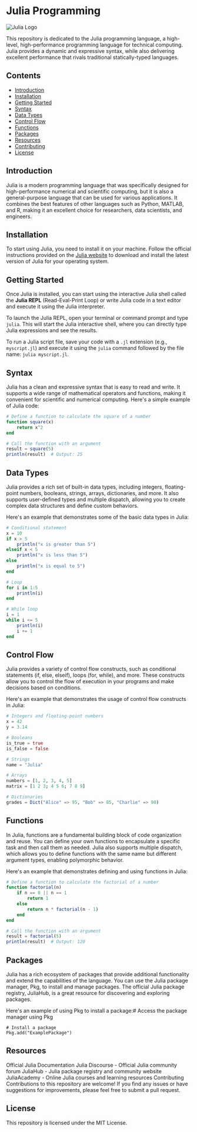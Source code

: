 # Julia Programming

![Julia Logo](https://julialang.org/assets/infra/logo.svg)

This repository is dedicated to the Julia programming language, a high-level, high-performance programming language for technical computing. Julia provides a dynamic and expressive syntax, while also delivering excellent performance that rivals traditional statically-typed languages.

## Contents

- [Introduction](#introduction)
- [Installation](#installation)
- [Getting Started](#getting-started)
- [Syntax](#syntax)
- [Data Types](#data-types)
- [Control Flow](#control-flow)
- [Functions](#functions)
- [Packages](#packages)
- [Resources](#resources)
- [Contributing](#contributing)
- [License](#license)

## Introduction

Julia is a modern programming language that was specifically designed for high-performance numerical and scientific computing, but it is also a general-purpose language that can be used for various applications. It combines the best features of other languages such as Python, MATLAB, and R, making it an excellent choice for researchers, data scientists, and engineers.

## Installation

To start using Julia, you need to install it on your machine. Follow the official instructions provided on the [Julia website](https://julialang.org/downloads/) to download and install the latest version of Julia for your operating system.

## Getting Started

Once Julia is installed, you can start using the interactive Julia shell called the **Julia REPL** (Read-Eval-Print Loop) or write Julia code in a text editor and execute it using the Julia interpreter.

To launch the Julia REPL, open your terminal or command prompt and type `julia`. This will start the Julia interactive shell, where you can directly type Julia expressions and see the results.

To run a Julia script file, save your code with a `.jl` extension (e.g., `myscript.jl`) and execute it using the `julia` command followed by the file name: `julia myscript.jl`.

## Syntax

Julia has a clean and expressive syntax that is easy to read and write. It supports a wide range of mathematical operators and functions, making it convenient for scientific and numerical computing. Here's a simple example of Julia code:

```julia
# Define a function to calculate the square of a number
function square(x)
    return x^2
end

# Call the function with an argument
result = square(5)
println(result)  # Output: 25
```
## Data Types
Julia provides a rich set of built-in data types, including integers, floating-point numbers, booleans, strings, arrays, dictionaries, and more. It also supports user-defined types and multiple dispatch, allowing you to create complex data structures and define custom behaviors.

Here's an example that demonstrates some of the basic data types in Julia:
```julia
# Conditional statement
x = 10
if x > 5
    println("x is greater than 5")
elseif x < 5
    println("x is less than 5")
else
    println("x is equal to 5")
end

# Loop
for i in 1:5
    println(i)
end

# While loop
i = 1
while i <= 5
    println(i)
    i += 1
end
```
## Control Flow
Julia provides a variety of control flow constructs, such as conditional statements (if, else, elseif), loops (for, while), and more. These constructs allow you to control the flow of execution in your programs and make decisions based on conditions.

Here's an example that demonstrates the usage of control flow constructs in Julia:
```julia 
# Integers and floating-point numbers
x = 42
y = 3.14

# Booleans
is_true = true
is_false = false

# Strings
name = "Julia"

# Arrays
numbers = [1, 2, 3, 4, 5]
matrix = [1 2 3; 4 5 6; 7 8 9]

# Dictionaries
grades = Dict("Alice" => 95, "Bob" => 85, "Charlie" => 90)
```

## Functions
In Julia, functions are a fundamental building block of code organization and reuse. You can define your own functions to encapsulate a specific task and then call them as needed. Julia also supports multiple dispatch, which allows you to define functions with the same name but different argument types, enabling polymorphic behavior.

Here's an example that demonstrates defining and using functions in Julia:
```julia
# Define a function to calculate the factorial of a number
function factorial(n)
    if n == 0 || n == 1
        return 1
    else
        return n * factorial(n - 1)
    end
end

# Call the function with an argument
result = factorial(5)
println(result)  # Output: 120
```

## Packages
Julia has a rich ecosystem of packages that provide additional functionality and extend the capabilities of the language. You can use the Julia package manager, Pkg, to install and manage packages. The official Julia package registry, JuliaHub, is a great resource for discovering and exploring packages.

Here's an example of using Pkg to install a package:# Access the package manager
using Pkg
```
# Install a package
Pkg.add("ExamplePackage")
```

## Resources
Official Julia Documentation
Julia Discourse - Official Julia community forum
JuliaHub - Julia package registry and community website
JuliaAcademy - Online Julia courses and learning resources
Contributing
Contributions to this repository are welcome! If you find any issues or have suggestions for improvements, please feel free to submit a pull request.
## License
This repository is licensed under the MIT License.
